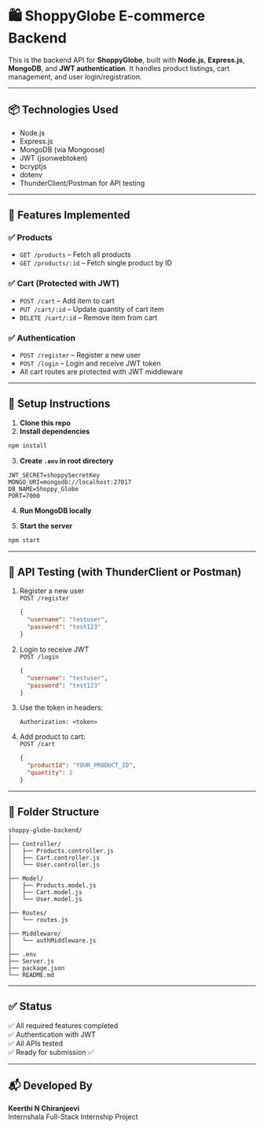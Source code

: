 # 🛍️ ShoppyGlobe E-commerce Backend

This is the backend API for **ShoppyGlobe**, built with **Node.js**, **Express.js**, **MongoDB**, and **JWT authentication**. It handles product listings, cart management, and user login/registration.

---

## 📦 Technologies Used

- Node.js
- Express.js
- MongoDB (via Mongoose)
- JWT (jsonwebtoken)
- bcryptjs
- dotenv
- ThunderClient/Postman for API testing

---

## 🔐 Features Implemented

### ✅ Products

- `GET /products` – Fetch all products
- `GET /products/:id` – Fetch single product by ID

### ✅ Cart (Protected with JWT)

- `POST /cart` – Add item to cart
- `PUT /cart/:id` – Update quantity of cart item
- `DELETE /cart/:id` – Remove item from cart

### ✅ Authentication

- `POST /register` – Register a new user
- `POST /login` – Login and receive JWT token
- All cart routes are protected with JWT middleware

---

## 🔧 Setup Instructions

1. **Clone this repo**
2. **Install dependencies**

```bash
npm install
```

3. **Create `.env` in root directory**

```
JWT_SECRET=shoppySecretKey
MONGO_URI=mongodb://localhost:27017
DB_NAME=Shoppy_Globe
PORT=7000
```

4. **Run MongoDB locally**

5. **Start the server**

```bash
npm start
```

---

## 🧪 API Testing (with ThunderClient or Postman)

1. Register a new user  
   `POST /register`  
   ```json
   {
     "username": "testuser",
     "password": "test123"
   }
   ```

2. Login to receive JWT  
   `POST /login`  
   ```json
   {
     "username": "testuser",
     "password": "test123"
   }
   ```

3. Use the token in headers:  
   ```
   Authorization: <token>
   ```

4. Add product to cart:  
   `POST /cart`  
   ```json
   {
     "productId": "YOUR_PRODUCT_ID",
     "quantity": 2
   }
   ```

---

## 📁 Folder Structure

```
shoppy-globe-backend/
│
├── Controller/
│   ├── Products.controller.js
│   ├── Cart.controller.js
│   └── User.controller.js
│
├── Model/
│   ├── Products.model.js
│   ├── Cart.model.js
│   └── User.model.js
│
├── Routes/
│   └── routes.js
│
├── Middleware/
│   └── authMiddleware.js
│
├── .env
├── Server.js
├── package.json
└── README.md
```

---

## ✅ Status

✅ All required features completed  
✅ Authentication with JWT  
✅ All APIs tested  
✅ Ready for submission ✅

---

## 📬 Developed By

**Keerthi N Chiranjeevi**  
Internshala Full-Stack Internship Project
